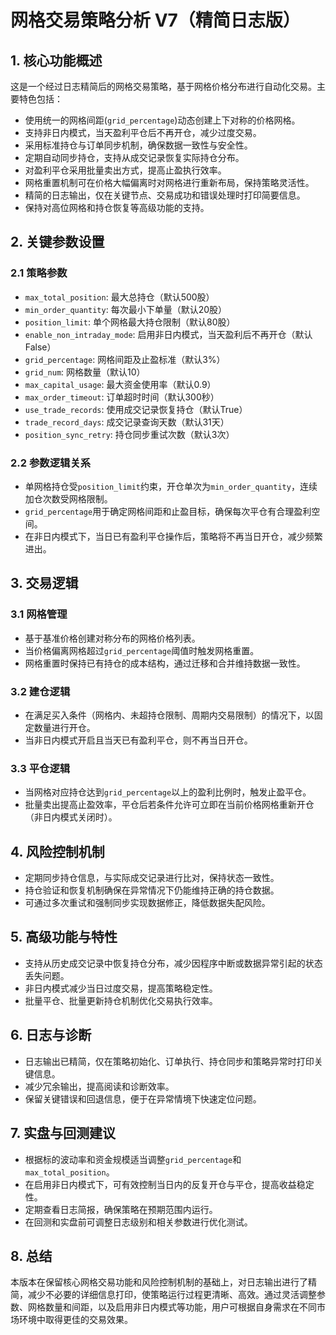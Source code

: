 # 网格交易策略分析 V7（精简日志版）

## 1. 核心功能概述

这是一个经过日志精简后的网格交易策略，基于网格价格分布进行自动化交易。主要特色包括：

- 使用统一的网格间距(`grid_percentage`)动态创建上下对称的价格网格。
- 支持非日内模式，当天盈利平仓后不再开仓，减少过度交易。
- 采用标准持仓与订单同步机制，确保数据一致性与安全性。
- 定期自动同步持仓，支持从成交记录恢复实际持仓分布。
- 对盈利平仓采用批量卖出方式，提高止盈执行效率。
- 网格重置机制可在价格大幅偏离时对网格进行重新布局，保持策略灵活性。
- 精简的日志输出，仅在关键节点、交易成功和错误处理时打印简要信息。
- 保持对高位网格和持仓恢复等高级功能的支持。

## 2. 关键参数设置

### 2.1 策略参数

- `max_total_position`: 最大总持仓（默认500股）
- `min_order_quantity`: 每次最小下单量（默认20股）
- `position_limit`: 单个网格最大持仓限制（默认80股）
- `enable_non_intraday_mode`: 启用非日内模式，当天盈利后不再开仓（默认False）
- `grid_percentage`: 网格间距及止盈标准（默认3%）
- `grid_num`: 网格数量（默认10）
- `max_capital_usage`: 最大资金使用率（默认0.9）
- `max_order_timeout`: 订单超时时间（默认300秒）
- `use_trade_records`: 使用成交记录恢复持仓（默认True）
- `trade_record_days`: 成交记录查询天数（默认31天）
- `position_sync_retry`: 持仓同步重试次数（默认3次）

### 2.2 参数逻辑关系

- 单网格持仓受`position_limit`约束，开仓单次为`min_order_quantity`，连续加仓次数受网格限制。
- `grid_percentage`用于确定网格间距和止盈目标，确保每次平仓有合理盈利空间。
- 在非日内模式下，当日已有盈利平仓操作后，策略将不再当日开仓，减少频繁进出。

## 3. 交易逻辑

### 3.1 网格管理

- 基于基准价格创建对称分布的网格价格列表。
- 当价格偏离网格超过`grid_percentage`阈值时触发网格重置。
- 网格重置时保持已有持仓的成本结构，通过迁移和合并维持数据一致性。

### 3.2 建仓逻辑

- 在满足买入条件（网格内、未超持仓限制、周期内交易限制）的情况下，以固定数量进行开仓。
- 当非日内模式开启且当天已有盈利平仓，则不再当日开仓。

### 3.3 平仓逻辑

- 当网格对应持仓达到`grid_percentage`以上的盈利比例时，触发止盈平仓。
- 批量卖出提高止盈效率，平仓后若条件允许可立即在当前价格网格重新开仓（非日内模式关闭时）。

## 4. 风险控制机制

- 定期同步持仓信息，与实际成交记录进行比对，保持状态一致性。
- 持仓验证和恢复机制确保在异常情况下仍能维持正确的持仓数据。
- 可通过多次重试和强制同步实现数据修正，降低数据失配风险。

## 5. 高级功能与特性

- 支持从历史成交记录中恢复持仓分布，减少因程序中断或数据异常引起的状态丢失问题。
- 非日内模式减少当日过度交易，提高策略稳定性。
- 批量平仓、批量更新持仓机制优化交易执行效率。

## 6. 日志与诊断

- 日志输出已精简，仅在策略初始化、订单执行、持仓同步和策略异常时打印关键信息。
- 减少冗余输出，提高阅读和诊断效率。
- 保留关键错误和回退信息，便于在异常情境下快速定位问题。

## 7. 实盘与回测建议

- 根据标的波动率和资金规模适当调整`grid_percentage`和`max_total_position`。
- 在启用非日内模式下，可有效控制当日内的反复开仓与平仓，提高收益稳定性。
- 定期查看日志简报，确保策略在预期范围内运行。
- 在回测和实盘前可调整日志级别和相关参数进行优化测试。

## 8. 总结

本版本在保留核心网格交易功能和风险控制机制的基础上，对日志输出进行了精简，减少不必要的详细信息打印，使策略运行过程更清晰、高效。通过灵活调整参数、网格数量和间距，以及启用非日内模式等功能，用户可根据自身需求在不同市场环境中取得更佳的交易效果。
